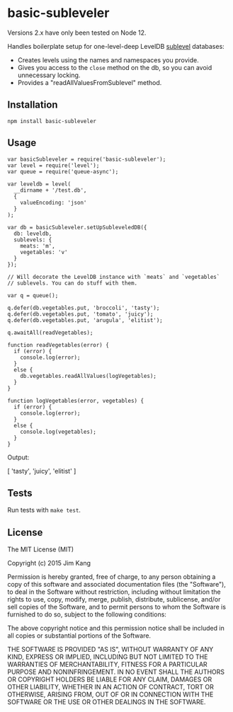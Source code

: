 basic-subleveler
================

Versions 2.x have only been tested on Node 12.

Handles boilerplate setup for one-level-deep LevelDB [sublevel](https://github.com/dominictarr/level-sublevel) databases:

- Creates levels using the names and namespaces you provide.
- Gives you access to the `close` method on the db, so you can avoid unnecessary locking.
- Provides a "readAllValuesFromSublevel" method.


Installation
------------

    npm install basic-subleveler

Usage
-----

    var basicSubleveler = require('basic-subleveler');
    var level = require('level');
    var queue = require('queue-async');

    var leveldb = level(
      __dirname + '/test.db',
      {
        valueEncoding: 'json'
      }
    );

    var db = basicSubleveler.setUpSubleveledDB({
      db: leveldb,
      sublevels: {
        meats: 'm',
        vegetables: 'v'
      }
    });

    // Will decorate the LevelDB instance with `meats` and `vegetables`
    // sublevels. You can do stuff with them.

    var q = queue();

    q.defer(db.vegetables.put, 'broccoli', 'tasty');
    q.defer(db.vegetables.put, 'tomato', 'juicy');
    q.defer(db.vegetables.put, 'arugula', 'elitist');

    q.awaitAll(readVegetables);

    function readVegetables(error) {
      if (error) {
        console.log(error);
      }
      else {
        db.vegetables.readAllValues(logVegetables);
      }
    }

    function logVegetables(error, vegetables) {
      if (error) {
        console.log(error);
      }
      else {
        console.log(vegetables);
      }
    }

Output:

  [
    'tasty',
    'juicy',
    'elitist'
  ]

Tests
-----

Run tests with `make test`.

License
-------

The MIT License (MIT)

Copyright (c) 2015 Jim Kang

Permission is hereby granted, free of charge, to any person obtaining a copy
of this software and associated documentation files (the "Software"), to deal
in the Software without restriction, including without limitation the rights
to use, copy, modify, merge, publish, distribute, sublicense, and/or sell
copies of the Software, and to permit persons to whom the Software is
furnished to do so, subject to the following conditions:

The above copyright notice and this permission notice shall be included in
all copies or substantial portions of the Software.

THE SOFTWARE IS PROVIDED "AS IS", WITHOUT WARRANTY OF ANY KIND, EXPRESS OR
IMPLIED, INCLUDING BUT NOT LIMITED TO THE WARRANTIES OF MERCHANTABILITY,
FITNESS FOR A PARTICULAR PURPOSE AND NONINFRINGEMENT. IN NO EVENT SHALL THE
AUTHORS OR COPYRIGHT HOLDERS BE LIABLE FOR ANY CLAIM, DAMAGES OR OTHER
LIABILITY, WHETHER IN AN ACTION OF CONTRACT, TORT OR OTHERWISE, ARISING FROM,
OUT OF OR IN CONNECTION WITH THE SOFTWARE OR THE USE OR OTHER DEALINGS IN
THE SOFTWARE.
